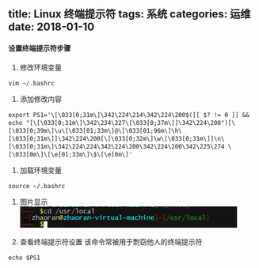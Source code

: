 title: Linux 终端提示符
tags: 系统
categories: 运维
date: 2018-01-10
---
#### 设置终端提示符步骤
1. 修改环境变量
```shell
vim ~/.bashrc
```
1. 添加修改内容
```shell
export PS1='\[\033[0;31m\]\342\224\214\342\224\200$([[ $? != 0 ]] && echo "[\[\033[0;31m\]\342\234\227\[\033[0;37m\]]\342\224\200")[\[\033[0;39m\]\u\[\033[01;33m\]@\[\033[01;96m\]\h\[\033[0;31m\]]\342\224\200[\[\033[0;32m\]\w\[\033[0;31m\]]\n\[\033[0;31m\]\342\224\224\342\224\200\342\224\200\342\225\274 \[\033[0m\]\[\e[01;33m\]\$\[\e[0m\]'
```
<!-- more -->
1. 加载环境变量
```shell
source ~/.bashrc
```
1.  图片显示
![26T1D50.png](../images/Linux_PS1_01.jpg)

1. 查看终端提示符设置
该命令常被用于剽窃他人的终端提示符
```shell
echo $PS1
```